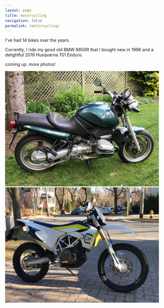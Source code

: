 ```yaml
---
layout: page
title: motorcycling
navigation: false
permalink: /motorcycling/
---
```


I've had 14 bikes over the years. 

Currently, I ride my good old BMW R850R that I bought new in 1996 and a delightful 2019 Husqvarna 701 Enduro.

coming up: more photos!

![a frozen C150](/assets/photos/motorcycling/bmw_r850r.jpg	)
![a frozen C150](/assets/photos/motorcycling/husqvarna_701_enduro.jpg)

